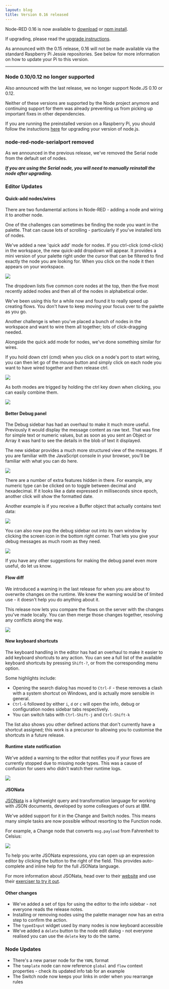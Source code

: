 ```yaml
---
layout: blog
title: Version 0.16 released
---
```


Node-RED 0.16 is now available to [download](https://github.com/node-red/node-red/releases/download/0.16.0/node-red-0.16.0.zip) or [npm install](https://npmjs.org/package/node-red).

If upgrading, please read the [upgrade instructions](http://nodered.org/docs/getting-started/upgrading.html).

As announced with the 0.15 release, 0.16 will not be made available via the standard
Raspberry Pi Jessie repositories. See below for more information on how to update
your Pi to this version.

---

### Node 0.10/0.12 no longer supported

Also announced with the last release, we no longer support Node.JS 0.10 or 0.12.

Neither of these versions are supported by the Node project anymore and continuing
support for them was already preventing us from picking up important fixes in
other dependencies.

If you are running the preinstalled version on a Raspberry Pi, you should follow
the instuctions [here](http://nodered.org/docs/hardware/raspberrypi) for upgrading
your version of node.js.

### node-red-node-serialport removed

As we announced in the previous release, we've removed the Serial node from
the default set of nodes.

***If you are using the Serial node, you will need to manually reinstall the node
after upgrading.***

### Editor Updates

#### Quick-add nodes/wires

There are two fundamental actions in Node-RED - adding a node and wiring it to
another node.

One of the challenges can sometimes be finding the node you want in the palette.
That can cause lots of scrolling - particularly if you've installed lots of nodes.

We've added a new 'quick add' mode for nodes. If you ctrl-click (cmd-click) in
the workspace, the new quick-add dropdown will appear. It provides a mini version
of your palette right under the cursor that can be filtered to find exactly the
node you are looking for. When you click on the node it then appears on your workspace.

![](/blog/content/images/2017/01/quick-add.gif)

The dropdown lists five common core nodes at the top, then the
five most recently added nodes and then all of the nodes in alphabetical order.

We've been using this for a while now and found it to really speed up creating
flows. You don't have to keep moving your focus over to the palette as you go.

Another challenge is when you've placed a bunch of nodes in the workspace and
want to wire them all together; lots of click-dragging needed.

Alongside the quick add mode for nodes, we've done something similar for wires.

If you hold down ctrl (cmd) when you click on a node's port to start wiring, you
can then let go of the mouse button and simply click on each node you want to
have wired together and then release ctrl.

![](/blog/content/images/2017/01/quick-wire.gif)

As both modes are trigged by holding the ctrl key down when clicking, you can
easily combine them.

![](/blog/content/images/2017/01/quick-add-and-wire.gif)

#### Better Debug panel

The Debug sidebar has had an overhaul to make it much more useful. Previously it
would display the message content as raw text. That was fine for simple text or
numeric values, but as soon as you sent an Object or Array it was hard to see
the details in the blob of text it displayed.

The new sidebar provides a much more structured view of the messages. If you
are familiar with the JavaScript console in your browser, you'll be familiar
with what you can do here.

![](/blog/content/images/2017/01/debug.gif)

There are a number of extra features hidden in there. For example, any numeric
type can be clicked on to toggle between decimal and hexadecimal. If it looks
like a date expressed in milliseconds since epoch, another click will show the
formatted date.

Another example is if you receive a Buffer object that actually contains text data:

![](/blog/content/images/2017/01/debug-string-buffer.gif)

You can also now pop the debug sidebar out into its own window by clicking the
screen icon in the bottom right corner. That lets you give your debug messages
as much room as they need.

![](/blog/content/images/2017/01/debug-detach.png)

If you have any other suggestions for making the debug panel even more useful,
do let us know.

#### Flow diff

We introduced a warning in the last release for when you are about to overwrite
changes on the runtime. We knew the warning would be of limited use - it doesn't
help you do anything about it.

This release now lets you compare the flows on the server with the changes you've
made locally. You can then merge those changes together, resolving any conflicts
along the way.

![](/blog/content/images/2017/01/diff-view.png)


#### New keyboard shortcuts

The keyboard handling in the editor has had an overhaul to make it easier to
add keyboard shortcuts to any action. You can see a full list of the available
keyboard shortcuts by pressing `Shift-?`, or from the corresponding menu option.

Some highlights include:

 - Opening the search dialog has moved to `Ctrl-F` - these removes a clash with
   a system shortcut on Windows, and is actually more sensible in general.
 - `Ctrl-G` followed by either `i`, `d` or `c` will open the info, debug or
   configuration nodes sidebar tabs respectively.
 - You can switch tabs with `Ctrl-Shift-j` and `Ctrl-Shift-k`

The list also shows you other defined actions that don't currently have a
shortcut assigned; this work is a precursor to allowing you to customise the
shortcuts in a future release.

#### Runtime state notification

We've added a warning to the editor that notifies you if your flows are currently
stopped due to missing node types. This was a cause of confusion for users who
didn't watch their runtime logs.

![](/blog/content/images/2017/01/stopped-warning.png)

#### JSONata

[JSONata](http://jsonata.org/) is a lightweight query and transformation language
for working with JSON documents, developed by some colleagues of ours at IBM.

We've added support for it in the Change and Switch nodes. This means many simple
tasks are now possible without resorting to the Function node.

For example, a Change node that converts `msg.payload` from Fahrenheit to Celsius:

![](/blog/content/images/2017/01/jsonata-change.png)

To help you write JSONata expressions, you can open up an expression editor by
clicking the button to the right of the field. This provides auto-complete and
inline help for the full JSONata language.

For more information about JSONata, head over to their [website](http://jsonata.org/)
and use their [exerciser to try it out](http://try.jsonata.org/).


#### Other changes

 - We've added a set of tips for using the editor to the info sidebar - not
   everyone reads the release notes.
 - Installing or removing nodes using the palette manager now has an extra step
   to confirm the action.
 - The `typedInput` widget used by many nodes is now keyboard accessible
 - We've added a `delete` button to the node edit dialog - not everyone realised
   you can use the `delete` key to do the same.


### Node Updates

 - There's a new parser node for the `YAML` format
 - The `template` node can now reference `global` and `flow` context properties -
   check its updated info tab for an example
 - The Switch node now keeps your links in order when you rearrange rules
